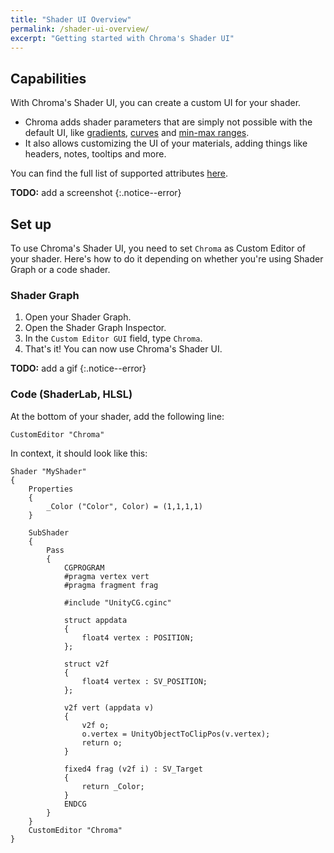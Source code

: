 ```yaml
---
title: "Shader UI Overview"
permalink: /shader-ui-overview/
excerpt: "Getting started with Chroma's Shader UI"
---
```


## Capabilities

With Chroma's Shader UI, you can create a custom UI for your shader.

- Chroma adds shader parameters that are simply not possible with the default UI, like [gradients](/gradient/), [curves](/curve/) and [min-max ranges](https://chroma.dustyroom.com/shader-ui-attributes/#minmax).
- It also allows customizing the UI of your materials, adding things like headers, notes, tooltips and more.

You can find the full list of supported attributes [here](/shader-ui-attributes/).

**TODO:** add a screenshot
{:.notice--error}

## Set up

To use Chroma's Shader UI, you need to set `Chroma` as Custom Editor of your shader. Here's how to do it depending on whether you're using Shader Graph or a code shader.

### Shader Graph

1. Open your Shader Graph.
2. Open the Shader Graph Inspector.
3. In the `Custom Editor GUI` field, type `Chroma`.
4. That's it! You can now use Chroma's Shader UI.

**TODO:** add a gif
{:.notice--error}

### Code (ShaderLab, HLSL)

At the bottom of your shader, add the following line:

```hlsl
CustomEditor "Chroma"
```

In context, it should look like this:

```hlsl
Shader "MyShader"
{
    Properties
    {
        _Color ("Color", Color) = (1,1,1,1)
    }

    SubShader
    {
        Pass
        {
            CGPROGRAM
            #pragma vertex vert
            #pragma fragment frag

            #include "UnityCG.cginc"

            struct appdata
            {
                float4 vertex : POSITION;
            };

            struct v2f
            {
                float4 vertex : SV_POSITION;
            };

            v2f vert (appdata v)
            {
                v2f o;
                o.vertex = UnityObjectToClipPos(v.vertex);
                return o;
            }

            fixed4 frag (v2f i) : SV_Target
            {
                return _Color;
            }
            ENDCG
        }
    }
    CustomEditor "Chroma"
}
```
